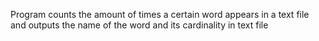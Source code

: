 Program counts the amount of times a certain word appears in a text file and outputs the name of the word and its cardinality in 
text file

